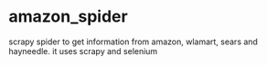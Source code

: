 # amazon_spider
scrapy spider to get information from amazon, wlamart, sears and hayneedle. it uses scrapy and selenium
